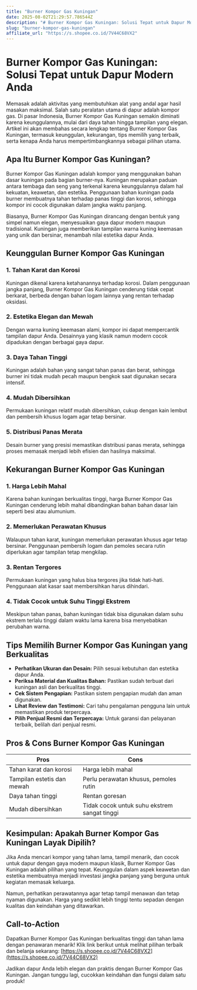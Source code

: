 ```yaml
---
title: "Burner Kompor Gas Kuningan"
date: 2025-08-02T21:29:57.786544Z
description: "# Burner Kompor Gas Kuningan: Solusi Tepat untuk Dapur Modern Anda..."
slug: "burner-kompor-gas-kuningan"
affiliate_url: "https://s.shopee.co.id/7V44C68VX2"
---
```

# Burner Kompor Gas Kuningan: Solusi Tepat untuk Dapur Modern Anda

Memasak adalah aktivitas yang membutuhkan alat yang andal agar hasil masakan maksimal. Salah satu peralatan utama di dapur adalah kompor gas. Di pasar Indonesia, Burner Kompor Gas Kuningan semakin diminati karena keunggulannya, mulai dari daya tahan hingga tampilan yang elegan. Artikel ini akan membahas secara lengkap tentang Burner Kompor Gas Kuningan, termasuk keunggulan, kekurangan, tips memilih yang terbaik, serta kenapa Anda harus mempertimbangkannya sebagai pilihan utama.

## Apa Itu Burner Kompor Gas Kuningan?

Burner Kompor Gas Kuningan adalah kompor yang menggunakan bahan dasar kuningan pada bagian burner-nya. Kuningan merupakan paduan antara tembaga dan seng yang terkenal karena keunggulannya dalam hal kekuatan, keawetan, dan estetika. Penggunaan bahan kuningan pada burner membuatnya tahan terhadap panas tinggi dan korosi, sehingga kompor ini cocok digunakan dalam jangka waktu panjang.

Biasanya, Burner Kompor Gas Kuningan dirancang dengan bentuk yang simpel namun elegan, menyesuaikan gaya dapur modern maupun tradisional. Kuningan juga memberikan tampilan warna kuning keemasan yang unik dan bersinar, menambah nilai estetika dapur Anda.

## Keunggulan Burner Kompor Gas Kuningan

### 1. Tahan Karat dan Korosi

Kuningan dikenal karena ketahanannya terhadap korosi. Dalam penggunaan jangka panjang, Burner Kompor Gas Kuningan cenderung tidak cepat berkarat, berbeda dengan bahan logam lainnya yang rentan terhadap oksidasi.

### 2. Estetika Elegan dan Mewah

Dengan warna kuning keemasan alami, kompor ini dapat mempercantik tampilan dapur Anda. Desainnya yang klasik namun modern cocok dipadukan dengan berbagai gaya dapur.

### 3. Daya Tahan Tinggi

Kuningan adalah bahan yang sangat tahan panas dan berat, sehingga burner ini tidak mudah pecah maupun bengkok saat digunakan secara intensif.

### 4. Mudah Dibersihkan

Permukaan kuningan relatif mudah dibersihkan, cukup dengan kain lembut dan pembersih khusus logam agar tetap bersinar.

### 5. Distribusi Panas Merata

Desain burner yang presisi memastikan distribusi panas merata, sehingga proses memasak menjadi lebih efisien dan hasilnya maksimal.

## Kekurangan Burner Kompor Gas Kuningan

### 1. Harga Lebih Mahal

Karena bahan kuningan berkualitas tinggi, harga Burner Kompor Gas Kuningan cenderung lebih mahal dibandingkan bahan bahan dasar lain seperti besi atau alumunium.

### 2. Memerlukan Perawatan Khusus

Walaupun tahan karat, kuningan memerlukan perawatan khusus agar tetap bersinar. Penggunaan pembersih logam dan pemoles secara rutin diperlukan agar tampilan tetap mengkilap.

### 3. Rentan Tergores

Permukaan kuningan yang halus bisa tergores jika tidak hati-hati. Penggunaan alat kasar saat membersihkan harus dihindari.

### 4. Tidak Cocok untuk Suhu Tinggi Ekstrem

Meskipun tahan panas, bahan kuningan tidak bisa digunakan dalam suhu ekstrem terlalu tinggi dalam waktu lama karena bisa menyebabkan perubahan warna.

## Tips Memilih Burner Kompor Gas Kuningan yang Berkualitas

- **Perhatikan Ukuran dan Desain:** Pilih sesuai kebutuhan dan estetika dapur Anda.
- **Periksa Material dan Kualitas Bahan:** Pastikan sudah terbuat dari kuningan asli dan berkualitas tinggi.
- **Cek Sistem Pengapian:** Pastikan sistem pengapian mudah dan aman digunakan.
- **Lihat Review dan Testimoni:** Cari tahu pengalaman pengguna lain untuk memastikan produk terpercaya.
- **Pilih Penjual Resmi dan Terpercaya:** Untuk garansi dan pelayanan terbaik, belilah dari penjual resmi.

## Pros & Cons Burner Kompor Gas Kuningan

| **Pros**                               | **Cons**                                   |
|----------------------------------------|--------------------------------------------|
| Tahan karat dan korosi               | Harga lebih mahal                        |
| Tampilan estetis dan mewah           | Perlu perawatan khusus, pemoles rutin |
| Daya tahan tinggi                     | Rentan goresan                          |
| Mudah dibersihkan                    | Tidak cocok untuk suhu ekstrem sangat tinggi |

## Kesimpulan: Apakah Burner Kompor Gas Kuningan Layak Dipilih?

Jika Anda mencari kompor yang tahan lama, tampil menarik, dan cocok untuk dapur dengan gaya modern maupun klasik, Burner Kompor Gas Kuningan adalah pilihan yang tepat. Keunggulan dalam aspek keawetan dan estetika membuatnya menjadi investasi jangka panjang yang berguna untuk kegiatan memasak keluarga.

Namun, perhatikan perawatannya agar tetap tampil menawan dan tetap nyaman digunakan. Harga yang sedikit lebih tinggi tentu sepadan dengan kualitas dan keindahan yang ditawarkan.

## Call-to-Action

Dapatkan Burner Kompor Gas Kuningan berkualitas tinggi dan tahan lama dengan penawaran menarik! Klik link berikut untuk melihat pilihan terbaik dan belanja sekarang: [https://s.shopee.co.id/7V44C68VX2](https://s.shopee.co.id/7V44C68VX2)

Jadikan dapur Anda lebih elegan dan praktis dengan Burner Kompor Gas Kuningan. Jangan tunggu lagi, cucokkan keindahan dan fungsi dalam satu produk!